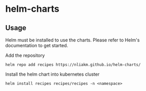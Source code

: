 # helm-charts

## Usage

Helm must be installed to use the charts. Please refer to Helm's documentation to get started.

Add the repository
```
helm repo add recipes https://nliakm.github.io/helm-charts/
```

Install the helm chart into kubernetes cluster
```
helm install recipes recipes/recipes -n <namespace>
```